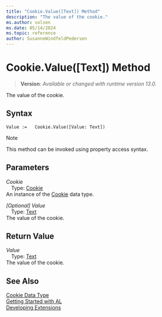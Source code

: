 ```yaml
---
title: "Cookie.Value([Text]) Method"
description: "The value of the cookie."
ms.author: solsen
ms.date: 05/14/2024
ms.topic: reference
author: SusanneWindfeldPedersen
---
```

[//]: # (START>DO_NOT_EDIT)
[//]: # (IMPORTANT:Do not edit any of the content between here and the END>DO_NOT_EDIT.)
[//]: # (Any modifications should be made in the .xml files in the ModernDev repo.)
# Cookie.Value([Text]) Method
> **Version**: _Available or changed with runtime version 13.0._

The value of the cookie.


## Syntax
```AL
Value :=   Cookie.Value([Value: Text])
```
> [!NOTE]
> This method can be invoked using property access syntax.
## Parameters
*Cookie*  
&emsp;Type: [Cookie](cookie-data-type.md)  
An instance of the [Cookie](cookie-data-type.md) data type.  

*[Optional] Value*  
&emsp;Type: [Text](../text/text-data-type.md)  
The value of the cookie.  


## Return Value
*Value*  
&emsp;Type: [Text](../text/text-data-type.md)  
The value of the cookie.


[//]: # (IMPORTANT: END>DO_NOT_EDIT)
## See Also
[Cookie Data Type](cookie-data-type.md)  
[Getting Started with AL](../../devenv-get-started.md)  
[Developing Extensions](../../devenv-dev-overview.md)